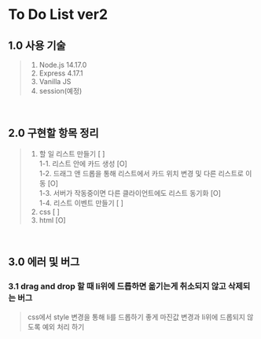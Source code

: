 # To Do List ver2

## 1.0 사용 기술

> 1. Node.js 14.17.0
> 2. Express 4.17.1
> 3. Vanilla JS
> 4. session(예정)  

<br>

## 2.0 구현할 항목 정리

> 1. 할 일 리스트 만들기 [ ]  
>    1-1. 리스트 안에 카드 생성 [O]  
>    1-2. 드래그 앤 드롭을 통해 리스트에서 카드 위치 변경 및 다른 리스트로 이동 [O]  
>    1-3. 서버가 작동중이면 다른 클라이언트에도 리스트 동기화 [O]  
>    1-4. 리스트 이벤트 만들기 [ ]
> 2. css [ ]
> 3. html [O]

<br>

## 3.0 에러 및 버그
### 3.1 drag and drop 할 때 li위에 드롭하면 옮기는게 취소되지 않고 삭제되는 버그  
> css에서 style 변경을 통해 li를 드롭하기 좋게 마진값 변경과 li위에 드롭되지 않도록 예외 처리 하기  